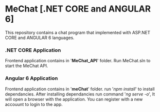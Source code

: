 # MeChat [.NET CORE and ANGULAR 6]
This repository contains a chat program that implemented with ASP.NET CORE and ANGULAR 6 languages.

### .NET CORE Application
Frontend application contains in '**MeChat_API**' folder.
Run MeChat.sln to start the MeChat API.

### Angular 6 Application
Frontend application contains in '**meChat**' folder.
run '*npm install*' to install dependancies.
After installing dependancies run command '*ng serve -o*', It will open a browser with the application.
You can register with a new accouunt to login to the app.
